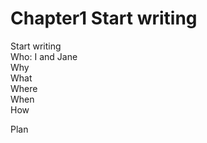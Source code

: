 # Chapter1 Start writing

  Start writing  
  Who: I and Jane  
  Why  
  What  
  Where  
  When  
  How
  
  Plan